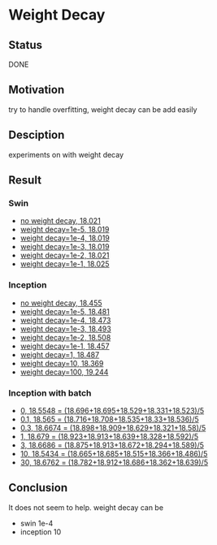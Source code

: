 # Weight Decay

## Status

DONE

## Motivation

try to handle overfitting, weight decay can be add easily

## Desciption

experiments on with weight decay

## Result

### Swin

- [no weight decay, 18.021](https://wandb.ai/wangyashuu/PetfinderPawpularity/runs/36t2rnlj)
- [weight decay=1e-5, 18.019](https://wandb.ai/wangyashuu/PetfinderPawpularity/runs/22ctqjvk)
- [weight decay=1e-4, 18.019](https://wandb.ai/wangyashuu/PetfinderPawpularity/runs/18d0zt53)
- [weight decay=1e-3, 18.019](https://wandb.ai/wangyashuu/PetfinderPawpularity/runs/v56pmfw2)
- [weight decay=1e-2, 18.021](https://wandb.ai/wangyashuu/PetfinderPawpularity/runs/2e8hvmcb)
- [weight decay=1e-1, 18.025](https://wandb.ai/wangyashuu/PetfinderPawpularity/runs/ioj70h26)

### Inception

- [no weight decay, 18.455](https://wandb.ai/wangyashuu/PetfinderPawpularity/runs/3f9uu1e7)
- [weight decay=1e-5, 18.481](https://wandb.ai/wangyashuu/PetfinderPawpularity/runs/16env8g5)
- [weight decay=1e-4, 18.473](https://wandb.ai/wangyashuu/PetfinderPawpularity/runs/3txfrevo)
- [weight decay=1e-3, 18.493](https://wandb.ai/wangyashuu/PetfinderPawpularity/runs/9kjxynya)
- [weight decay=1e-2, 18.508](https://wandb.ai/wangyashuu/PetfinderPawpularity/runs/1e70zft2)
- [weight decay=1e-1, 18.457](https://wandb.ai/wangyashuu/PetfinderPawpularity/runs/34959mjx)
- [weight decay=1, 18.487](https://wandb.ai/wangyashuu/PetfinderPawpularity/runs/2aj0ssi0)
- [weight decay=10, 18.369](https://wandb.ai/wangyashuu/PetfinderPawpularity/runs/2ozu3z7h)
- [weight decay=100, 19.244](https://wandb.ai/wangyashuu/PetfinderPawpularity/runs/2cz1xtx8)

### Inception with batch

- [0, 18.5548 = (18.696+18.695+18.529+18.331+18.523)/5](https://wandb.ai/wangyashuu/PetfinderPawpularity/runs/16evehsu)
- [0.1, 18.565 = (18.716+18.708+18.535+18.33+18.536)/5](https://wandb.ai/wangyashuu/PetfinderPawpularity/runs/1l3zz89i)
- [0.3, 18.6674 = (18.898+18.909+18.629+18.321+18.58)/5](https://wandb.ai/wangyashuu/PetfinderPawpularity/runs/3a4y8pf0)
- [1, 18.679 = (18.923+18.913+18.639+18.328+18.592)/5](https://wandb.ai/wangyashuu/PetfinderPawpularity/runs/2erx6bln)
- [3, 18.6686 = (18.875+18.913+18.672+18.294+18.589)/5](https://wandb.ai/wangyashuu/PetfinderPawpularity/runs/ieq8gvsf)
- [10, 18.5434 = (18.665+18.685+18.515+18.366+18.486)/5](https://wandb.ai/wangyashuu/PetfinderPawpularity/runs/jucr76hx)
- [30, 18.6762 = (18.782+18.912+18.686+18.362+18.639)/5](https://wandb.ai/wangyashuu/PetfinderPawpularity/runs/t0tvwazz)

## Conclusion

It does not seem to help. weight decay can be

- swin 1e-4
- inception 10
